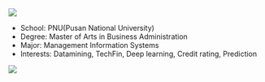 <img src="https://capsule-render.vercel.app/api?type=Waving&color=auto&height=200&section=header&text=Profile&fontSize=90" />

- School: PNU(Pusan National University)
- Degree: Master of Arts in Business Administration
- Major: Management Information Systems
- Interests: Datamining, TechFin, Deep learning, Credit rating, Prediction

<a href="https://www.python.org/" target="_blank"><img src="https://img.shields.io/badge/Python-3776AB?style=flat&logo=appveyor&logoColor=FFFFFF"/></a>
